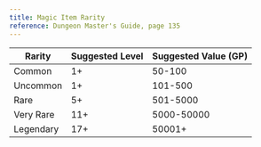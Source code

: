 ```yaml
---
title: Magic Item Rarity
reference: Dungeon Master's Guide, page 135
---
```


| Rarity    | Suggested Level | Suggested Value (GP) |
| --------- | --------------- | -------------------- |
| Common    | 1+              | 50-100               |
| Uncommon  | 1+              | 101-500              |
| Rare      | 5+              | 501-5000             |
| Very Rare | 11+             | 5000-50000           |
| Legendary | 17+             | 50001+               |
